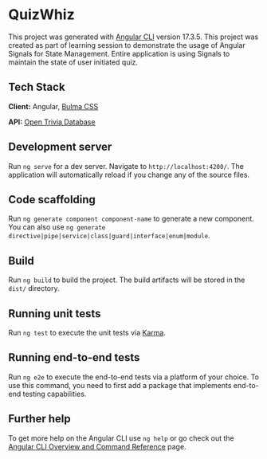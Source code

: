 # QuizWhiz

This project was generated with [Angular CLI](https://github.com/angular/angular-cli) version 17.3.5. This project was created as part of learning session to demonstrate the usage of Angular Signals for State Management. Entire application is using Signals to maintain the state of user initiated quiz. 

## Tech Stack

**Client:** Angular, [Bulma CSS](https://bulma.io/)

**API:** [Open Trivia Database](https://opentdb.com/) 

## Development server

Run `ng serve` for a dev server. Navigate to `http://localhost:4200/`. The application will automatically reload if you change any of the source files.

## Code scaffolding

Run `ng generate component component-name` to generate a new component. You can also use `ng generate directive|pipe|service|class|guard|interface|enum|module`.

## Build

Run `ng build` to build the project. The build artifacts will be stored in the `dist/` directory.

## Running unit tests

Run `ng test` to execute the unit tests via [Karma](https://karma-runner.github.io).

## Running end-to-end tests

Run `ng e2e` to execute the end-to-end tests via a platform of your choice. To use this command, you need to first add a package that implements end-to-end testing capabilities.

## Further help

To get more help on the Angular CLI use `ng help` or go check out the [Angular CLI Overview and Command Reference](https://angular.io/cli) page.

